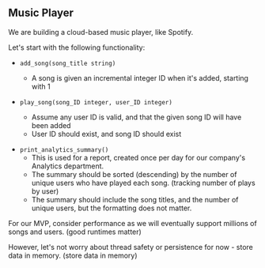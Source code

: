 ## Music Player

We are building a cloud-based music player, like Spotify.

Let's start with the following functionality:

- `add_song(song_title string)`
    - A song is given an incremental integer ID when it's added, starting with 1

- `play_song(song_ID integer, user_ID integer)`
    - Assume any user ID is valid, and that the given song ID will have been added
    - User ID should exist, and song ID should exist

* `print_analytics_summary()`
    - This is used for a report, created once per day for our company's Analytics
    department.
    - The summary should be sorted (descending) by the number of unique users
    who have played each song. (tracking number of plays by user)
    - The summary should include the song titles, and the number of unique users,
    but the formatting does not matter.


For our MVP, consider performance as we will eventually support millions of songs
and users. (good runtimes matter)

However, let's not worry about thread safety or persistence for now - store data in
memory. (store data in memory)

